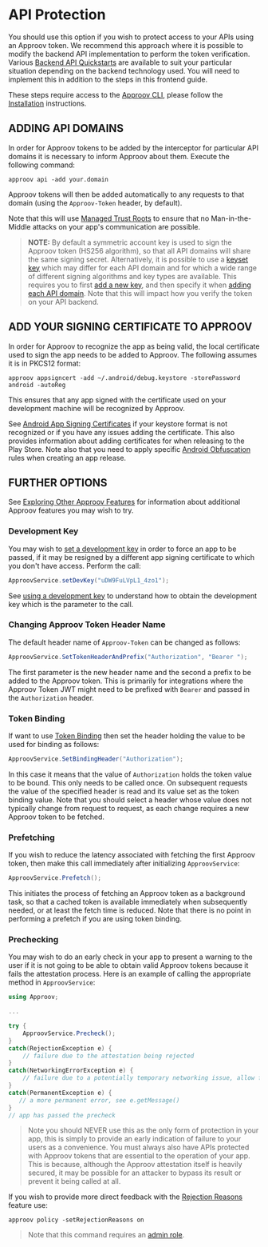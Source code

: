 # API Protection
You should use this option if you wish to protect access to your APIs using an Approov token. We recommend this approach where it is possible to modify the backend API implementation to perform the token verification. Various [Backend API Quickstarts](https://approov.io/resource/quickstarts/#backend-api-quickstarts) are available to suit your particular situation depending on the backend technology used. You will need to implement this in addition to the steps in this frontend guide.

These steps require access to the [Approov CLI](https://approov.io/docs/latest/approov-cli-tool-reference/), please follow the [Installation](https://approov.io/docs/latest/approov-installation/) instructions.

## ADDING API DOMAINS
In order for Approov tokens to be added by the interceptor for particular API domains it is necessary to inform Approov about them. Execute the following command:

```
approov api -add your.domain
```
Approov tokens will then be added automatically to any requests to that domain (using the `Approov-Token` header, by default).

Note that this will use [Managed Trust Roots](https://approov.io/docs/latest/approov-usage-documentation/#managed-trust-roots) to ensure that no Man-in-the-Middle attacks on your app's communication are possible.

> **NOTE:** By default a symmetric account key is used to sign the Approov token (HS256 algorithm), so that all API domains will share the same signing secret. Alternatively, it is possible to use a [keyset key](https://approov.io/docs/latest/approov-usage-documentation/#managing-key-sets) which may differ for each API domain and for which a wide range of different signing algorithms and key types are available. This requires you to first [add a new key](https://approov.io/docs/latest/approov-usage-documentation/#adding-a-new-key), and then specify it when [adding each API domain](https://approov.io/docs/latest/approov-usage-documentation/#keyset-key-api-addition). Note that this will impact how you verify the token on your API backend.

## ADD YOUR SIGNING CERTIFICATE TO APPROOV
In order for Approov to recognize the app as being valid, the local certificate used to sign the app needs to be added to Approov. The following assumes it is in PKCS12 format:

```
approov appsigncert -add ~/.android/debug.keystore -storePassword android -autoReg
```

This ensures that any app signed with the certificate used on your development machine will be recognized by Approov.

See [Android App Signing Certificates](https://approov.io/docs/latest/approov-usage-documentation/#android-app-signing-certificates) if your keystore format is not recognized or if you have any issues adding the certificate. This also provides information about adding certificates for when releasing to the Play Store. Note also that you need to apply specific [Android Obfuscation](https://approov.io/docs/latest/approov-usage-documentation/#android-obfuscation) rules when creating an app release.

## FURTHER OPTIONS
See [Exploring Other Approov Features](https://approov.io/docs/latest/approov-usage-documentation/#exploring-other-approov-features) for information about additional Approov features you may wish to try.

### Development Key
You may wish to [set a development key](https://approov.io/docs/latest/approov-usage-documentation/#using-a-development-key) in order to force an app to be passed, if it may be resigned by a different app signing certificate to which you don't have access. Perform the call:

```C#
ApproovService.setDevKey("uDW9FuLVpL1_4zo1");
```

See [using a development key](https://approov.io/docs/latest/approov-usage-documentation/#using-a-development-key) to understand how to obtain the development key which is the parameter to the call.

### Changing Approov Token Header Name
The default header name of `Approov-Token` can be changed as follows:

```C#
ApproovService.SetTokenHeaderAndPrefix("Authorization", "Bearer ");
```

The first parameter is the new header name and the second a prefix to be added to the Approov token. This is primarily for integrations where the Approov Token JWT might need to be prefixed with `Bearer` and passed in the `Authorization` header.

### Token Binding
If want to use [Token Binding](https://approov.io/docs/latest/approov-usage-documentation/#token-binding) then set the header holding the value to be used for binding as follows:

```C#
ApproovService.SetBindingHeader("Authorization");
```

In this case it means that the value of `Authorization` holds the token value to be bound. This only needs to be called once. On subsequent requests the value of the specified header is read and its value set as the token binding value. Note that you should select a header whose value does not typically change from request to request, as each change requires a new Approov token to be fetched.

### Prefetching
If you wish to reduce the latency associated with fetching the first Approov token, then make this call immediately after initializing `ApproovService`:

```C#
ApproovService.Prefetch();
```

This initiates the process of fetching an Approov token as a background task, so that a cached token is available immediately when subsequently needed, or at least the fetch time is reduced. Note that there is no point in performing a prefetch if you are using token binding.

### Prechecking
You may wish to do an early check in your app to present a warning to the user if it is not going to be able to obtain valid Approov tokens because it fails the attestation process. Here is an example of calling the appropriate method in `ApproovService`:

```C#
using Approov;

...

try {
    ApproovService.Precheck();
}
catch(RejectionException e) {
    // failure due to the attestation being rejected
}
catch(NetworkingErrorException e) {
    // failure due to a potentially temporary networking issue, allow for a user initiated retry
}
catch(PermanentException e) {
   // a more permanent error, see e.getMessage()
}
// app has passed the precheck
```

> Note you should NEVER use this as the only form of protection in your app, this is simply to provide an early indication of failure to your users as a convenience. You must always also have APIs protected with Approov tokens that are essential to the operation of your app. This is because, although the Approov attestation itself is heavily secured, it may be possible for an attacker to bypass its result or prevent it being called at all.

If you wish to provide more direct feedback with the [Rejection Reasons](https://approov.io/docs/latest/approov-usage-documentation/#rejection-reasons) feature use:

```
approov policy -setRejectionReasons on
```

> Note that this command requires an [admin role](https://approov.io/docs/latest/approov-usage-documentation/#account-access-roles).
